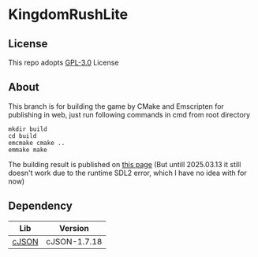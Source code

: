 # KingdomRushLite

## License
This repo adopts [GPL-3.0](https://www.gnu.org/licenses/gpl-3.0.html) License

## About
This branch is for building the game by CMake and Emscripten for publishing in web, just run following commands in cmd from root directory

```
mkdir build
cd build
emcmake cmake ..
emmake make
```

The building result is published on [this page](https://whythz-debug.github.io/KingdomRushLite/) (But untill 2025.03.13 it still doesn't work due to the runtime SDL2 error, which I have no idea with for now)

## Dependency
|Lib|Version|
|---|---|
|[cJSON](https://github.com/DaveGamble/cJSON)|cJSON-1.7.18|